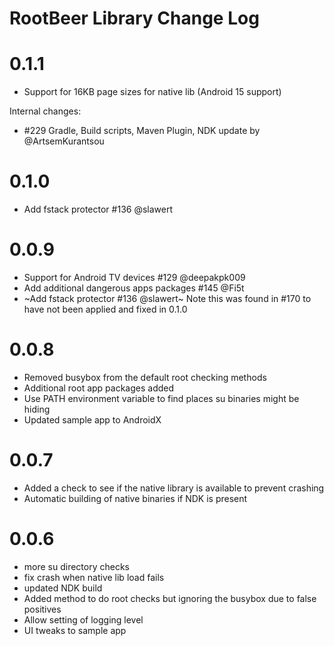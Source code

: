 RootBeer Library Change Log
===========================

# 0.1.1

* Support for 16KB page sizes for native lib (Android 15 support) 

Internal changes:
* #229 Gradle, Build scripts, Maven Plugin, NDK update by @ArtsemKurantsou

# 0.1.0

* Add fstack protector #136 @slawert

# 0.0.9

* Support for Android TV devices #129  @deepakpk009
* Add additional dangerous apps packages #145 @Fi5t
* ~Add fstack protector #136 @slawert~ Note this was found in #170 to have not been applied and fixed in 0.1.0

# 0.0.8

* Removed busybox from the default root checking methods
* Additional root app packages added
* Use PATH environment variable to find places su binaries might be hiding
* Updated sample app to AndroidX

# 0.0.7

* Added a check to see if the native library is available to prevent crashing
* Automatic building of native binaries if NDK is present

# 0.0.6

* more su directory checks
* fix crash when native lib load fails
* updated NDK build
* Added method to do root checks but ignoring the busybox due to false positives
* Allow setting of logging level
* UI tweaks to sample app
